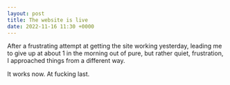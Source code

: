 ```yaml
---
layout: post
title: The website is live
date: 2022-11-16 11:30 +0000
---
```


After a frustrating attempt at getting the site working yesterday, leading me to give up at about 1 in the morning out of pure, but rather quiet, frustration, I approached things from a different way.

It works now. At fucking last.